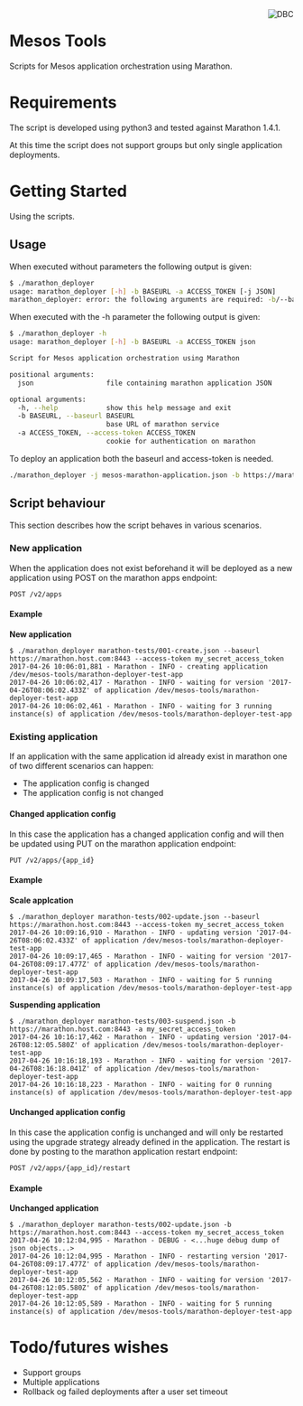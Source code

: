 <img src="http://www.dbc.dk/logo.png" alt="DBC" title="DBC" align="right">

# Mesos Tools

Scripts for Mesos application orchestration using Marathon.

# Requirements

The script is developed using python3 and tested against Marathon 1.4.1.

At this time the script does not support groups but only single application deployments.

# Getting Started

Using the scripts.

## Usage

When executed without parameters the following output is given:

```bash
$ ./marathon_deployer
usage: marathon_deployer [-h] -b BASEURL -a ACCESS_TOKEN [-j JSON]
marathon_deployer: error: the following arguments are required: -b/--baseurl, -a/--access-token
```

When executed with the -h parameter the following output is given:

```bash
$ ./marathon_deployer -h
usage: marathon_deployer [-h] -b BASEURL -a ACCESS_TOKEN json

Script for Mesos application orchestration using Marathon

positional arguments:
  json                  file containing marathon application JSON

optional arguments:
  -h, --help            show this help message and exit
  -b BASEURL, --baseurl BASEURL
                        base URL of marathon service
  -a ACCESS_TOKEN, --access-token ACCESS_TOKEN
                        cookie for authentication on marathon
```

To deploy an application both the baseurl and access-token is needed. 

```bash
./marathon_deployer -j mesos-marathon-application.json -b https://marathon.host.com:8443 -a my_secret_access_token
```

## Script behaviour

This section describes how the script behaves in various scenarios.

### New application

When the application does not exist beforehand it will be deployed as a new application using POST on the marathon apps 
endpoint:

    POST /v2/apps

#### Example

__New application__

```
$ ./marathon_deployer marathon-tests/001-create.json --baseurl https://marathon.host.com:8443 --access-token my_secret_access_token
2017-04-26 10:06:01,881 - Marathon - INFO - creating application /dev/mesos-tools/marathon-deployer-test-app
2017-04-26 10:06:02,417 - Marathon - INFO - waiting for version '2017-04-26T08:06:02.433Z' of application /dev/mesos-tools/marathon-deployer-test-app
2017-04-26 10:06:02,461 - Marathon - INFO - waiting for 3 running instance(s) of application /dev/mesos-tools/marathon-deployer-test-app
```

### Existing application

If an application with the same application id already exist in marathon one of two different scenarios can happen:
 - The application config is changed 
 - The application config is not changed

#### Changed application config

In this case the application has a changed application config and will then be updated using PUT on the marathon
application endpoint:
  
    PUT /v2/apps/{app_id}

#### Example

__Scale applcation__

```
$ ./marathon_deployer marathon-tests/002-update.json --baseurl https://marathon.host.com:8443 --access-token my_secret_access_token
2017-04-26 10:09:16,910 - Marathon - INFO - updating version '2017-04-26T08:06:02.433Z' of application /dev/mesos-tools/marathon-deployer-test-app
2017-04-26 10:09:17,465 - Marathon - INFO - waiting for version '2017-04-26T08:09:17.477Z' of application /dev/mesos-tools/marathon-deployer-test-app
2017-04-26 10:09:17,503 - Marathon - INFO - waiting for 5 running instance(s) of application /dev/mesos-tools/marathon-deployer-test-app
```

__Suspending application__

```
$ ./marathon_deployer marathon-tests/003-suspend.json -b https://marathon.host.com:8443 -a my_secret_access_token
2017-04-26 10:16:17,462 - Marathon - INFO - updating version '2017-04-26T08:12:05.580Z' of application /dev/mesos-tools/marathon-deployer-test-app
2017-04-26 10:16:18,193 - Marathon - INFO - waiting for version '2017-04-26T08:16:18.041Z' of application /dev/mesos-tools/marathon-deployer-test-app
2017-04-26 10:16:18,223 - Marathon - INFO - waiting for 0 running instance(s) of application /dev/mesos-tools/marathon-deployer-test-app
```

#### Unchanged application config

In this case the application config is unchanged and will only be restarted using the upgrade strategy already defined
in the application. The restart is done by posting to the marathon application restart endpoint:

    POST /v2/apps/{app_id}/restart

#### Example

__Unchanged application__

```
$ ./marathon_deployer marathon-tests/002-update.json -b https://marathon.host.com:8443 --access-token my_secret_access_token
2017-04-26 10:12:04,995 - Marathon - DEBUG - <...huge debug dump of json objects...>
2017-04-26 10:12:04,995 - Marathon - INFO - restarting version '2017-04-26T08:09:17.477Z' of application /dev/mesos-tools/marathon-deployer-test-app
2017-04-26 10:12:05,562 - Marathon - INFO - waiting for version '2017-04-26T08:12:05.580Z' of application /dev/mesos-tools/marathon-deployer-test-app
2017-04-26 10:12:05,589 - Marathon - INFO - waiting for 5 running instance(s) of application /dev/mesos-tools/marathon-deployer-test-app
```

# Todo/futures wishes

 - Support groups
 - Multiple applications
 - Rollback og failed deployments after a user set timeout
